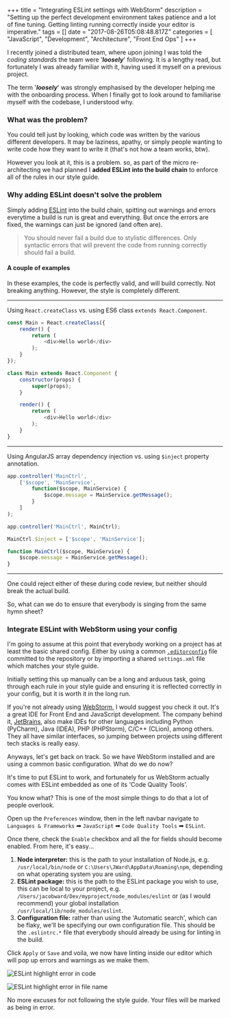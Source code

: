 +++
title = "Integrating ESLint settings with WebStorm"
description = "Setting up the perfect development environment takes patience and a lot of fine tuning. Getting linting running correctly inside your editor is imperative."
tags = []
date = "2017-08-26T05:08:48.817Z"
categories = [
    "JavaScript",
    "Development",
    "Architecture",
    "Front End Ops"
]
+++

I recently joined a distributed team, where upon joining I was told the _coding standards_ the team were '**_loosely_**' following. It is a lengthy read, but fortunately I was already familiar with it, having used it myself on a previous project.

The term '**_loosely_**' was strongly emphasised by the developer helping me with the onboarding process. When I finally got to look around to familiarise myself with the codebase, I understood why.

### What was the problem?

You could tell just by looking, which code was written by the various different developers. It may be laziness, apathy, or simply people wanting to write code how they want to write it (that's not how a team works, btw).

However you look at it, this is a problem. so, as part of the micro re-architecting we had planned I **added ESLint into the build chain** to enforce all of the rules in our style guide.

### Why adding ESLint doesn't solve the problem

Simply adding [ESLint](https://eslint.org) into the build chain, spitting out warnings and errors everytime a build is run is great and everything. But once the errors are fixed, the warnings can just be ignored (and often are).

 > You should never fail a build due to stylistic differences. Only syntactic errors that will prevent the code from running correctly should fail a build.

#### A couple of examples

In these examples, the code is perfectly valid, and will build correctly. Not breaking anything. However, the style is completely different.

---

Using `React.createClass` vs. using ES6 class `extends React.Component`.

```javascript
const Main = React.createClass({
    render() {
        return (
            <div>Hello world</div>
        );
    }
});
```

```javascript
class Main extends React.Component {
    constructor(props) {
        super(props);
    }

    render() {
        return (
            <div>Hello world</div>
        );
    }
}
```

---

Using AngularJS array dependency injection vs. using `$inject` property annotation.

```javascript
app.controller('MainCtrl',
    ['$scope', 'MainService',
        function($scope, MainService) {
            $scope.message = MainService.getMessage();
        }
    ]
);
```

```javascript
app.controller('MainCtrl', MainCtrl);

MainCtrl.$inject = ['$scope', 'MainService'];

function MainCtrl($scope, MainService) {
    $scope.message = MainService.getMessage();
}
```

---

One could reject either of these during code review, but neither should break the actual build.

So, what can we do to ensure that everybody is singing from the same hymn sheet?

### Integrate ESLint with WebStorm using your config

I'm going to assume at this point that everybody working on a project has at least the basic shared config. Either by using a common [`.editorconfig`](http://editorconfig.org/) file committed to the repository or by importing a shared `settings.xml` file which matches your style guide.

Initially setting this up manually can be a long and arduous task, going through each rule in your style guide and ensuring it is reflected correctly in your config, but it is worth it in the long run.

If you're not already using [WebStorm](https://www.jetbrains.com/webstorm/), I would suggest you check it out. It's a great IDE for Front End and JavaScript development. The company behind it, [JetBrains](https://www.jetbrains.com), also make IDEs for other languages including Python (PyCharm), Java (IDEA), PHP (PHPStorm), C/C++ (CLion), among others. They all have similar interfaces, so jumping between projects using different tech stacks is really easy.

Anyways, let's get back on track. So we have WebStorm installed and are using a common basic configuration. What do we do now?

It's time to put ESLint to work, and fortunately for us WebStorm actually comes with ESLint embedded as one of its 'Code Quality Tools'.

You know what? This is one of the most simple things to do that a lot of people overlook.

Open up the `Preferences` window, then in the left navbar navigate to `Languages & Frameworks` ➡ `JavaScript` ➡ `Code Quality Tools` ➡ `ESLint`.

Once there, check the `Enable` checkbox and all the for fields should become enabled. From here, it's easy...

1. **Node interpreter:** this is the path to your installation of Node.js, e.g. `/usr/local/bin/node` or `C:\Users\JWard\AppData\Roaming\npm`, depending on what operating system you are using.
1. **ESLint package:** this is the path to the ESLint package you wish to use, this can be local to your project, e.g. `/Users/jacobward/Dev/myproject/node_modules/eslint` or (as I would recommend) your global installation `/usr/local/lib/node_modules/eslint`.
1. **Configuration file:** rather than using the 'Automatic search', which can be flaky, we'll be specifying our own configuration file. This should be the `.eslintrc.*` file that everybody should already be using for linting in the build.

Click `Apply` or `Save` and voila, we now have linting inside our editor which will pop up errors and warnings as we make them.

![ESLint highlight error in code](/images/eslint-errors-01.png)

![ESLint highlight error in file name](/images/eslint-errors-02.png)

No more excuses for not following the style guide. Your files will be marked as being in error.

